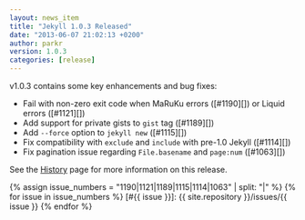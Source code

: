 ```yaml
---
layout: news_item
title: "Jekyll 1.0.3 Released"
date: "2013-06-07 21:02:13 +0200"
author: parkr
version: 1.0.3
categories: [release]
---
```


v1.0.3 contains some key enhancements and bug fixes:

- Fail with non-zero exit code when MaRuKu errors ([#1190][]) or Liquid errors ([#1121][])
- Add support for private gists to `gist` tag ([#1189][])
- Add `--force` option to `jekyll new` ([#1115][])
- Fix compatibility with `exclude` and `include` with pre-1.0 Jekyll ([#1114][])
- Fix pagination issue regarding `File.basename` and `page:num` ([#1063][])

See the [History][] page for more information on this release.

{% assign issue_numbers = "1190|1121|1189|1115|1114|1063" | split: "|" %}
{% for issue in issue_numbers %}
[#{{ issue }}]: {{ site.repository }}/issues/{{ issue }}
{% endfor %}

[History]: /docs/history/#103__20130607
